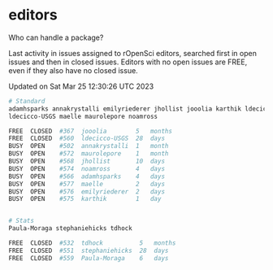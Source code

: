 # editors

Who can handle a package?

Last activity in issues assigned to rOpenSci editors, searched first in open
issues and then in closed issues. Editors with no open issues are FREE, even if
they also have no closed issue.


Updated on Sat Mar 25 12:30:26 UTC 2023

```bash
# Standard
adamhsparks annakrystalli emilyriederer jhollist jooolia karthik ldecicco
ldecicco-USGS maelle maurolepore noamross

FREE  CLOSED  #367  jooolia        5   months
FREE  CLOSED  #560  ldecicco-USGS  28  days
BUSY  OPEN    #502  annakrystalli  1   month
BUSY  OPEN    #572  maurolepore    1   month
BUSY  OPEN    #568  jhollist       10  days
BUSY  OPEN    #574  noamross       4   days
BUSY  OPEN    #566  adamhsparks    4   days
BUSY  OPEN    #577  maelle         2   days
BUSY  OPEN    #576  emilyriederer  2   days
BUSY  OPEN    #575  karthik        1   day


# Stats
Paula-Moraga stephaniehicks tdhock

FREE  CLOSED  #532  tdhock          5   months
FREE  CLOSED  #551  stephaniehicks  28  days
FREE  CLOSED  #559  Paula-Moraga    6   days
```
